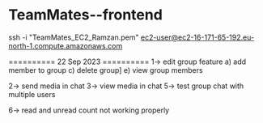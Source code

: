 # TeamMates--frontend

ssh -i "TeamMates_EC2_Ramzan.pem" ec2-user@ec2-16-171-65-192.eu-north-1.compute.amazonaws.com


========== 22 Sep 2023 ==========
1-> edit group feature 
a) add member to group
c) delete group]
e) view group members


2-> send media in chat
3-> view media in chat
5-> test group chat with multiple users

6-> read and unread count not working properly
